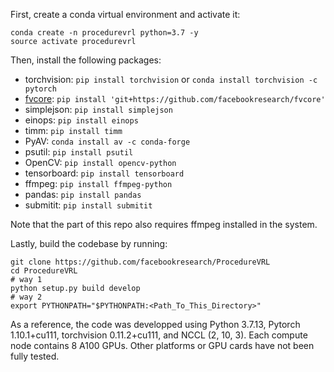 First, create a conda virtual environment and activate it:
```
conda create -n procedurevrl python=3.7 -y
source activate procedurevrl
```

Then, install the following packages:

- torchvision: `pip install torchvision` or `conda install torchvision -c pytorch`
- [fvcore](https://github.com/facebookresearch/fvcore/): `pip install 'git+https://github.com/facebookresearch/fvcore'`
- simplejson: `pip install simplejson`
- einops: `pip install einops`
- timm: `pip install timm`
- PyAV: `conda install av -c conda-forge`
- psutil: `pip install psutil`
- OpenCV: `pip install opencv-python`
- tensorboard: `pip install tensorboard`
- ffmpeg: `pip install ffmpeg-python`
- pandas: `pip install pandas`
- submitit: `pip install submitit`

Note that the part of this repo also requires ffmpeg installed in the system.

Lastly, build the codebase by running:
```
git clone https://github.com/facebookresearch/ProcedureVRL
cd ProcedureVRL
# way 1
python setup.py build develop
# way 2
export PYTHONPATH="$PYTHONPATH:<Path_To_This_Directory>"
```

As a reference, the code was developped using Python 3.7.13, Pytorch 1.10.1+cu111, torchvision 0.11.2+cu111, and NCCL (2, 10, 3). Each compute node contains 8 A100 GPUs. Other platforms or GPU cards have not been fully tested. 
